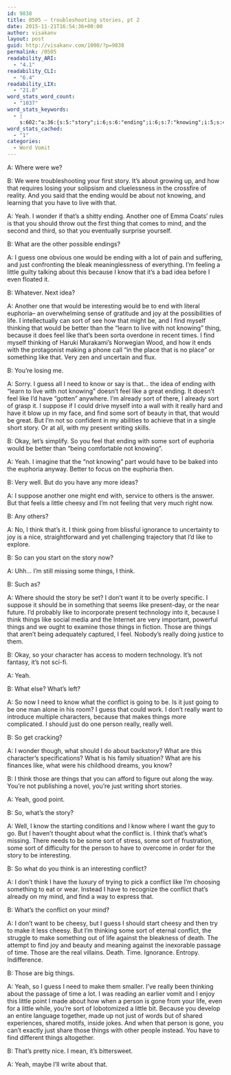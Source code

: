 ```yaml
---
id: 9838
title: 0505 – troubleshooting stories, pt 2
date: 2015-11-21T16:54:36+00:00
author: visakanv
layout: post
guid: http://visakanv.com/1000/?p=9838
permalink: /0505
readability_ARI:
  - "4.1"
readability_CLI:
  - "6.4"
readability_LIX:
  - "21.8"
word_stats_word_count:
  - "1037"
word_stats_keywords:
  - |
    s:602:"a:36:{s:5:"story";i:6;s:6:"ending";i:6;s:7:"knowing";i:5;s:4:"live";i:3;s:4:"yeah";i:6;s:4:"mind";i:3;s:5:"guess";i:5;s:4:"just";i:6;s:6:"little";i:5;s:7:"because";i:5;s:4:"know";i:6;s:4:"idea";i:3;s:11:"interesting";i:3;s:8:"euphoria";i:4;s:4:"life";i:3;s:4:"sort";i:10;s:4:"find";i:6;s:8:"thinking";i:4;s:6:"better";i:3;s:4:"feel";i:5;s:4:"like";i:10;s:4:"need";i:3;s:7:"suppose";i:3;s:6:"really";i:6;s:7:"present";i:3;s:4:"well";i:3;s:6:"cheesy";i:4;s:5:"think";i:8;s:5:"going";i:3;s:6:"things";i:10;s:4:"want";i:4;s:6:"what's";i:4;s:8:"conflict";i:7;s:6:"person";i:4;s:4:"make";i:3;s:4:"time";i:3;}";
word_stats_cached:
  - "1"
categories:
  - Word Vomit
---
```

A: Where were we?

B: We were troubleshooting your first story. It&#8217;s about growing up, and how that requires losing your solipsism and cluelessness in the crossfire of reality. And you said that the ending would be about not knowing, and learning that you have to live with that.

A: Yeah. I wonder if that&#8217;s a shitty ending. Another one of Emma Coats&#8217; rules is that you should throw out the first thing that comes to mind, and the second and third, so that you eventually surprise yourself.

B: What are the other possible endings?

A: I guess one obvious one would be ending with a lot of pain and suffering, and just confronting the bleak meaninglessness of everything. I&#8217;m feeling a little guilty talking about this because I know that it&#8217;s a bad idea before I even floated it.

B: Whatever. Next idea?

A: Another one that would be interesting would be to end with literal euphoria– an overwhelming sense of gratitude and joy at the possibilities of life. I intellectually can sort of see how that might be, and I find myself thinking that would be better than the &#8220;learn to live with not knowing&#8221; thing, because it does feel like that&#8217;s been sorta overdone in recent times. I find myself thinking of Haruki Murakami&#8217;s Norwegian Wood, and how it ends with the protagonist making a phone call &#8220;in the place that is no place&#8221; or something like that. Very zen and uncertain and flux.

B: You&#8217;re losing me.

A: Sorry. I guess all I need to know or say is that&#8230; the idea of ending with &#8220;learn to live with not knowing&#8221; doesn&#8217;t feel like a great ending. It doesn&#8217;t feel like I&#8217;d have &#8220;gotten&#8221; anywhere. I&#8217;m already sort of there, I already sort of grasp it. I suppose if I could drive myself into a wall with it really hard and have it blow up in my face, and find some sort of beauty in that, that would be great. But I&#8217;m not so confident in my abilities to achieve that in a single short story. Or at all, with my present writing skills.

B: Okay, let&#8217;s simplify. So you feel that ending with some sort of euphoria would be better than &#8220;being comfortable not knowing&#8221;.

A: Yeah. I imagine that the &#8220;not knowing&#8221; part would have to be baked into the euphoria anyway. Better to focus on the euphoria then.

B: Very well. But do you have any more ideas?

A: I suppose another one might end with, service to others is the answer. But that feels a little cheesy and I&#8217;m not feeling that very much right now.

B: Any others?

A: No, I think that&#8217;s it. I think going from blissful ignorance to uncertainty to joy is a nice, straightforward and yet challenging trajectory that I&#8217;d like to explore.

B: So can you start on the story now?

A: Uhh&#8230; I&#8217;m still missing some things, I think.

B: Such as?

A: Where should the story be set? I don&#8217;t want it to be overly specific. I suppose it should be in something that seems like present-day, or the near future. I&#8217;d probably like to incorporate present technology into it, because I think things like social media and the Internet are very important, powerful things and we ought to examine those things in fiction. Those are things that aren&#8217;t being adequately captured, I feel. Nobody&#8217;s really doing justice to them.

B: Okay, so your character has access to modern technology. It&#8217;s not fantasy, it&#8217;s not sci-fi.

A: Yeah.

B: What else? What&#8217;s left?

A: So now I need to know what the conflict is going to be. Is it just going to be one man alone in his room? I guess that could work. I don&#8217;t really want to introduce multiple characters, because that makes things more complicated. I should just do one person really, really well.

B: So get cracking?

A: I wonder though, what should I do about backstory? What are this character&#8217;s specifications? What is his family situation? What are his finances like, what were his childhood dreams, you know?

B: I think those are things that you can afford to figure out along the way. You&#8217;re not publishing a novel, you&#8217;re just writing short stories.

A: Yeah, good point.

B: So, what&#8217;s the story?

A: Well, I know the starting conditions and I know where I want the guy to go. But I haven&#8217;t thought about what the conflict is. I think that&#8217;s what&#8217;s missing. There needs to be some sort of stress, some sort of frustration, some sort of difficulty for the person to have to overcome in order for the story to be interesting.

B: So what do you think is an interesting conflict?

A: I don&#8217;t think I have the luxury of trying to pick a conflict like I&#8217;m choosing something to eat or wear. Instead I have to recognize the conflict that&#8217;s already on my mind, and find a way to express that.

B: What&#8217;s the conflict on your mind?

A: I don&#8217;t want to be cheesy, but I guess I should start cheesy and then try to make it less cheesy. But I&#8217;m thinking some sort of eternal conflict, the struggle to make something out of life against the bleakness of death. The attempt to find joy and beauty and meaning against the inexorable passage of time. Those are the real villains. Death. Time. Ignorance. Entropy. Indifference.

B: Those are big things.

A: Yeah, so I guess I need to make them smaller. I&#8217;ve really been thinking about the passage of time a lot. I was reading an earlier vomit and I enjoy this little point I made about how when a person is gone from your life, even for a little while, you&#8217;re sort of lobotomized a little bit. Because you develop an entire language together, made up not just of words but of shared experiences, shared motifs, inside jokes. And when that person is gone, you can&#8217;t exactly just share those things with other people instead. You have to find different things altogether.

B: That&#8217;s pretty nice. I mean, it&#8217;s bittersweet.

A: Yeah, maybe I&#8217;ll write about that.